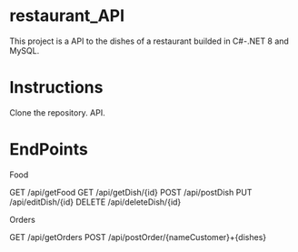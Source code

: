# restaurant_API
This project is a API to the dishes of a restaurant builded in C#-.NET 8 and MySQL.

# Instructions
Clone the repository.
API.

# EndPoints

Food

GET /api/getFood
GET /api/getDish/{id}
POST /api/postDish
PUT /api/editDish/{id}
DELETE /api/deleteDish/{id}

Orders

GET /api/getOrders
POST /api/postOrder/{nameCustomer}+{dishes}

